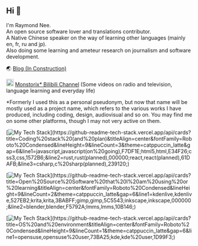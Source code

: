 ## Hi 👋
I'm Raymond Nee. <br>
An open source software lover and translations contributor.<br>
A Native Chinese speaker on the way of learning other languages (mainly en, fr, ru and jp).<br>
Also doing some learning and ameteur research on journalism and software development.

🌏 [Blog (In Construction)](https://monstorix.tk)

<img src="https://user-images.githubusercontent.com/9211781/218276102-f6a20b0f-fa04-4090-b9c5-26f4079e2654.svg" width=20 height= 20/> [Monstorix* Bilibili Channel](https://space.bilibili.com/179485933) (Some videos on radio and television, language learning and everyday life)

*Formerly I used this as a personal pseudonym, but now that name will be mostly used as a project name, which refers to the various works I have produced, including coding, design, audiovisual and so on. You may find me on some other platforms, though I may not very active on them.

[![My Tech Stack](https://github-readme-tech-stack.vercel.app/api/cards?title=Coding%20stack%20(and%20plan)&titleAlign=center&fontFamily=Roboto%20Condensed&lineHeight=9&lineCount=3&theme=catppuccin_latte&gap=6&line1=javascript,javascript(on%20going),F7DF1E;html5,html,E34F26;css3,css,1572B6;&line2=rust,rust(planned),000000;react,react(planned),61DAFB;&line3=csharp,c%20sharp(planned),239120;)](https://github-readme-tech-stack.vercel.app/api/cards?title=Coding%20stack%20(and%20plan)&titleAlign=center&fontFamily=Roboto%20Condensed&lineHeight=9&lineCount=3&theme=catppuccin_latte&gap=6&line1=javascript,javascript(on%20going),F7DF1E;html5,html,E34F26;css3,css,1572B6;&line2=rust,rust(planned),000000;react,react(planned),61DAFB;&line3=csharp,c%20sharp(planned),239120;)

[![My Tech Stack](https://github-readme-tech-stack.vercel.app/api/cards?title=Open%20Source%20Software%20that%20I%20am%20using%20or%20learning&titleAlign=center&fontFamily=Roboto%20Condensed&lineHeight=9&lineCount=2&theme=catppuccin_latte&gap=6&line1=kdenlive,kdenlive,527EB2;krita,krita,3BABFF;gimp,gimp,5C5543;inkscape,inkscape,000000;&line2=blender,blender,F5792A;lmms,lmms,10B146;)](https://github-readme-tech-stack.vercel.app/api/cards?title=Open%20Source%20Software%20that%20I%20am%20using%20or%20learning&titleAlign=center&fontFamily=Roboto%20Condensed&lineHeight=9&lineCount=2&theme=catppuccin_latte&gap=6&line1=kdenlive,kdenlive,527EB2;krita,krita,3BABFF;gimp,gimp,5C5543;inkscape,inkscape,000000;&line2=blender,blender,F5792A;lmms,lmms,10B146;)

[![My Tech Stack](https://github-readme-tech-stack.vercel.app/api/cards?title=OS%20and%20environment&titleAlign=center&fontFamily=Roboto%20Condensed&lineHeight=9&lineCount=1&theme=catppuccin_latte&gap=6&line1=opensuse,opensuse%20user,73BA25;kde,kde%20user,1D99F3;)](https://github-readme-tech-stack.vercel.app/api/cards?title=OS%20and%20environment&titleAlign=center&fontFamily=Roboto%20Condensed&lineHeight=9&lineCount=1&theme=catppuccin_latte&gap=6&line1=opensuse,opensuse%20user,73BA25;kde,kde%20user,1D99F3;)

